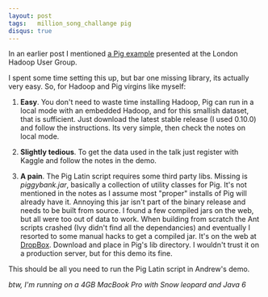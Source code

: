 ```yaml
---
layout: post
tags:   million_song_challange pig
disqus: true 
---
```


In an earlier post I mentioned [a Pig example](https://github.com/andrewclegg/pig-data-mining-talk) presented 
at the London Hadoop User Group.

I spent some time setting this up, but bar one missing library, its actually very easy. So, for Hadoop
and Pig virgins like myself:

1.	**Easy**. You don't need to waste time installing Hadoop, Pig can run in a local mode with an
embedded Hadoop, and for this smallish dataset, that is sufficient. Just download the latest stable release (I used 0.10.0)
and follow the instructions. Its very simple, then check the notes on local mode. 

2.	**Slightly tedious**. To get the data used in the talk just register with Kaggle and follow the 
notes in the demo.

3.	**A pain**. The Pig Latin script requires some third party libs.
Missing is *piggybank.jar*,  basically a collection of utility classes for Pig. It's not mentioned in the notes as I assume most 
"proper" installs of Pig will already have it. Annoying this jar isn't part of the binary release and needs to 
be built from source.  I found a few compiled jars on the web, but all were too out of data to work.
When building from scratch the Ant scripts crashed (Ivy didn't find all the dependancies) 
 and eventually I resorted to some manual hacks to get a compiled jar. It's on the web at
[DropBox](https://www.dropbox.com/s/rpn1x2n6513d79y/piggybank.jar). Download and place in Pig's lib directory. I wouldn't 
trust it on a production server, but for this demo its fine.

This should be all you need to run the Pig Latin script in Andrew's demo.

_btw, I'm running on a 4GB MacBook Pro with Snow leopard and Java 6_










